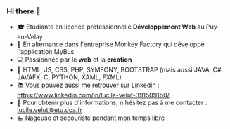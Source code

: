 ### Hi there 👋

<!--
**luvelut/luvelut** is a ✨ _special_ ✨ repository because its `README.md` (this file) appears on your GitHub profile.
-->


* :mortar_board: Etudiante en licence professionnelle __Développement Web__ au Puy-en-Velay
* 🐒 En alternance dans l'entreprise Monkey Factory qui développe l'application MyBus 
* :computer: Passionnée par le __web__ et la __création__  
* :gem: HTML, JS, CSS, PHP, SYMFONY, BOOTSTRAP (mais aussi JAVA, C#, JAVAFX, C, PYTHON, XAML, FXML)
* :books: Vous pouvez aussi me retrouver sur Linkedin : https://www.linkedin.com/in/lucile-velut-3915091b0/  
* :email: Pour obtenir plus d'informations, n'hésitez pas à me contacter : lucile.velut@etu.uca.fr  
* :swimmer: Nageuse et secouriste pendant mon temps libre




